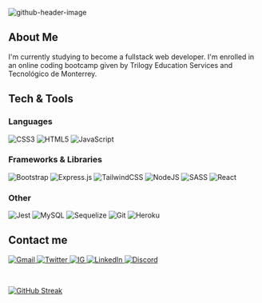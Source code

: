 ![github-header-image](https://user-images.githubusercontent.com/99842669/172080803-c6338865-b98c-4af4-938b-85fcadf7f596.png)

## About Me
I'm currently studying to become a fullstack web developer. I'm enrolled in an online coding bootcamp given by Trilogy Education Services and Tecnológico de Monterrey.

## Tech & Tools
### Languages
![CSS3](https://img.shields.io/badge/css3-%231572B6.svg?style=for-the-badge&logo=css3&logoColor=white)
![HTML5](https://img.shields.io/badge/html5-%23E34F26.svg?style=for-the-badge&logo=html5&logoColor=white)
![JavaScript](https://img.shields.io/badge/javascript-%23323330.svg?style=for-the-badge&logo=javascript&logoColor=%23F7DF1E)

### Frameworks & Libraries
![Bootstrap](https://img.shields.io/badge/bootstrap-%23563D7C.svg?style=for-the-badge&logo=bootstrap&logoColor=white)
![Express.js](https://img.shields.io/badge/express.js-%23404d59.svg?style=for-the-badge&logo=express&logoColor=%2361DAFB)
![TailwindCSS](https://img.shields.io/badge/tailwindcss-%2338B2AC.svg?style=for-the-badge&logo=tailwind-css&logoColor=white)
![NodeJS](https://img.shields.io/badge/node.js-6DA55F?style=for-the-badge&logo=node.js&logoColor=white)
![SASS](https://img.shields.io/badge/SASS-hotpink.svg?style=for-the-badge&logo=SASS&logoColor=white)
![React](https://img.shields.io/badge/react-%2320232a.svg?style=for-the-badge&logo=react&logoColor=%2361DAFB)

### Other
![Jest](https://img.shields.io/badge/Jest-323330?style=for-the-badge&logo=Jest&logoColor=white)
![MySQL](https://img.shields.io/badge/MySQL-005C84?style=for-the-badge&logo=mysql&logoColor=white)
![Sequelize](https://img.shields.io/badge/Sequelize-52B0E7?style=for-the-badge&logo=Sequelize&logoColor=white)
![Git](https://img.shields.io/badge/GIT-E44C30?style=for-the-badge&logo=git&logoColor=white)
![Heroku](https://img.shields.io/badge/heroku-%23430098.svg?style=for-the-badge&logo=heroku&logoColor=white)

## Contact me
<a href="mailto: camilazags@gmail.com">![Gmail](https://img.shields.io/badge/Gmail-D14836?style=for-the-badge&logo=gmail&logoColor=white)
<a href="https://twitter.com/Cami_Zag">![Twitter](https://img.shields.io/badge/Twitter-1DA1F2?style=for-the-badge&logo=twitter&logoColor=white)
<a href="https://www.instagram.com/camizag/">![IG](https://img.shields.io/badge/Instagram-E4405F?style=for-the-badge&logo=instagram&logoColor=white)
<a href="https://www.linkedin.com/in/camila-zagal-strömsdörfer-865a7a216">![LinkedIn](https://img.shields.io/badge/LinkedIn-0077B5?style=for-the-badge&logo=linkedin&logoColor=white)
<a href="https://discord.com/users/Yberien#7364">![Discord](https://img.shields.io/badge/Discord-7289DA?style=for-the-badge&logo=discord&logoColor=white)

<br>

[![GitHub Streak](http://github-readme-streak-stats.herokuapp.com?user=camizag&theme=tokyonight_duo&date_format=j%20M%5B%20Y%5D)](https://git.io/streak-stats)
